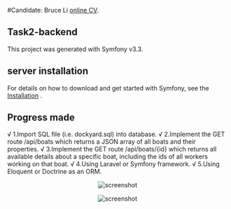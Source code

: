 #Candidate: Bruce Li
[online CV](http://www.brucelihunting4ajob.info/).

## Task2-backend

This project was generated with Symfony v3.3.

## server installation 

For details on how to download and get started with Symfony, see the
[Installation](https://symfony.com/doc/3.3/setup.html) .

## Progress made
√ 1.Import SQL file (i.e. dockyard.sql) into database.
√ 2.Implement the GET route /api/boats which returns a JSON array of all boats and their properties.
√ 3.Implement the GET route /api/boats/{id} which returns all available details about a specific boat, including the ids of all workers working on that boat.
√ 4.Using Laravel or Symfony framework.
√ 5.Using Eloquent or Doctrine as an ORM.
<p align="center">
  <img alt="screenshot" src="http://www.brucelihunting4ajob.info/img/tmp/task2_listAll">
</p>
<p align="center">
  <img alt="screenshot" src="http://www.brucelihunting4ajob.info/img/tmp/task2_listOne">
</p>

